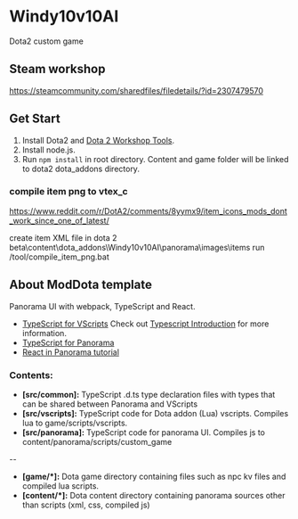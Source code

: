 # Windy10v10AI
Dota2 custom game

## Steam workshop
https://steamcommunity.com/sharedfiles/filedetails/?id=2307479570

## Get Start
1. Install Dota2 and [Dota 2 Workshop Tools](https://developer.valvesoftware.com/wiki/Dota_2_Workshop_Tools/Installing_and_Launching_Tools).
2. Install node.js.
3. Run `npm install` in root directory. Content and game folder will be linked to dota2 dota_addons directory.
### compile item png to vtex_c
https://www.reddit.com/r/DotA2/comments/8yymx9/item_icons_mods_dont_work_since_one_of_latest/

create item XML file in dota 2 beta\content\dota_addons\Windy10v10AI\panorama\images\items
run /tool/compile_item_png.bat

## About ModDota template

Panorama UI with webpack, TypeScript and React.

- [TypeScript for VScripts](https://typescripttolua.github.io/) Check out [Typescript Introduction](https://moddota.com/scripting/Typescript/typescript-introduction/) for more information.
- [TypeScript for Panorama](https://moddota.com/panorama/introduction-to-panorama-ui-with-typescript)
- [React in Panorama tutorial](https://moddota.com/panorama/react)

### Contents:

* **[src/common]:** TypeScript .d.ts type declaration files with types that can be shared between Panorama and VScripts
* **[src/vscripts]:** TypeScript code for Dota addon (Lua) vscripts. Compiles lua to game/scripts/vscripts.
* **[src/panorama]:** TypeScript code for panorama UI. Compiles js to content/panorama/scripts/custom_game

--

* **[game/*]:** Dota game directory containing files such as npc kv files and compiled lua scripts.
* **[content/*]:** Dota content directory containing panorama sources other than scripts (xml, css, compiled js)
